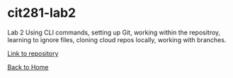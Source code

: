 # cit281-lab2
Lab 2
Using CLI commands, setting up Git, working within the repositroy, learning to ignore files, cloning cloud repos locally, working with branches.

[Link to repository](https://github.com/adalinew/cit281-lab2)

[Back to Home](https://adalinew.github.io/CIT-281/)
